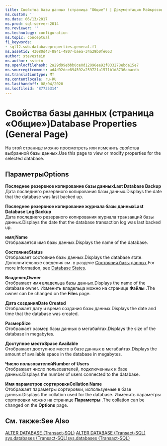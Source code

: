 ```yaml
---
title: Свойства базы данных (страница "Общие") | Документация Майкрософт
ms.custom: ''
ms.date: 06/13/2017
ms.prod: sql-server-2014
ms.reviewer: ''
ms.technology: configuration
ms.topic: conceptual
f1_keywords:
- sql12.swb.databaseproperties.general.f1
ms.assetid: 43080d43-8841-4807-baea-34a29b0fe663
author: stevestein
ms.author: sstein
ms.openlocfilehash: 2a29d99ebbb0ce0d12096ee92f833278ebda15e7
ms.sourcegitcommit: ad4d92dce894592a259721a1571b1d8736abacdb
ms.translationtype: MT
ms.contentlocale: ru-RU
ms.lasthandoff: 08/04/2020
ms.locfileid: "87735314"
---
```

# <a name="database-properties-general-page"></a><span data-ttu-id="cb2e5-102">Свойства базы данных (страница «Общие»)</span><span class="sxs-lookup"><span data-stu-id="cb2e5-102">Database Properties (General Page)</span></span>
  <span data-ttu-id="cb2e5-103">На этой странице можно просмотреть или изменить свойства выбранной базы данных.</span><span class="sxs-lookup"><span data-stu-id="cb2e5-103">Use this page to view or modify properties for the selected database.</span></span>  
  
## <a name="options"></a><span data-ttu-id="cb2e5-104">Параметры</span><span class="sxs-lookup"><span data-stu-id="cb2e5-104">Options</span></span>  
 <span data-ttu-id="cb2e5-105">**Последнее резервное копирование базы данных**</span><span class="sxs-lookup"><span data-stu-id="cb2e5-105">**Last Database Backup**</span></span>  
 <span data-ttu-id="cb2e5-106">Дата последнего резервного копирования базы данных.</span><span class="sxs-lookup"><span data-stu-id="cb2e5-106">Displays the date that the database was last backed up.</span></span>  
  
 <span data-ttu-id="cb2e5-107">**Последнее резервное копирование журнала базы данных**</span><span class="sxs-lookup"><span data-stu-id="cb2e5-107">**Last Database Log Backup**</span></span>  
 <span data-ttu-id="cb2e5-108">Дата последнего резервного копирования журнала транзакций базы данных.</span><span class="sxs-lookup"><span data-stu-id="cb2e5-108">Displays the date that the database transaction log was last backed up.</span></span>  
  
 <span data-ttu-id="cb2e5-109">**имя**;</span><span class="sxs-lookup"><span data-stu-id="cb2e5-109">**Name**</span></span>  
 <span data-ttu-id="cb2e5-110">Отображается имя базы данных.</span><span class="sxs-lookup"><span data-stu-id="cb2e5-110">Displays the name of the database.</span></span>  
  
 <span data-ttu-id="cb2e5-111">**Состояние**</span><span class="sxs-lookup"><span data-stu-id="cb2e5-111">**Status**</span></span>  
 <span data-ttu-id="cb2e5-112">Отображает состояние базы данных.</span><span class="sxs-lookup"><span data-stu-id="cb2e5-112">Displays the database state.</span></span> <span data-ttu-id="cb2e5-113">Дополнительные сведения см. в разделе [Состояния базы данных](database-states.md).</span><span class="sxs-lookup"><span data-stu-id="cb2e5-113">For more information, see [Database States](database-states.md).</span></span>  
  
 <span data-ttu-id="cb2e5-114">**Владелец**</span><span class="sxs-lookup"><span data-stu-id="cb2e5-114">**Owner**</span></span>  
 <span data-ttu-id="cb2e5-115">Отображает имя владельца базы данных.</span><span class="sxs-lookup"><span data-stu-id="cb2e5-115">Displays the name of the database owner.</span></span> <span data-ttu-id="cb2e5-116">Изменить владельца можно на странице **Файлы** .</span><span class="sxs-lookup"><span data-stu-id="cb2e5-116">The owner can be changed on the **Files** page.</span></span>  
  
 <span data-ttu-id="cb2e5-117">**Дата создания**</span><span class="sxs-lookup"><span data-stu-id="cb2e5-117">**Date Created**</span></span>  
 <span data-ttu-id="cb2e5-118">Отображает дату и время создания базы данных.</span><span class="sxs-lookup"><span data-stu-id="cb2e5-118">Displays the date and time that the database was created.</span></span>  
  
 <span data-ttu-id="cb2e5-119">**Размер**</span><span class="sxs-lookup"><span data-stu-id="cb2e5-119">**Size**</span></span>  
 <span data-ttu-id="cb2e5-120">Отображает размер базы данных в мегабайтах.</span><span class="sxs-lookup"><span data-stu-id="cb2e5-120">Displays the size of the database in megabytes.</span></span>  
  
 <span data-ttu-id="cb2e5-121">**Доступное место**</span><span class="sxs-lookup"><span data-stu-id="cb2e5-121">**Space Available**</span></span>  
 <span data-ttu-id="cb2e5-122">Отображает доступное место в базе данных в мегабайтах.</span><span class="sxs-lookup"><span data-stu-id="cb2e5-122">Displays the amount of available space in the database in megabytes.</span></span>  
  
 <span data-ttu-id="cb2e5-123">**Число пользователей**</span><span class="sxs-lookup"><span data-stu-id="cb2e5-123">**Number of Users**</span></span>  
 <span data-ttu-id="cb2e5-124">Отображает число пользователей, подключенных к базе данных.</span><span class="sxs-lookup"><span data-stu-id="cb2e5-124">Displays the number of users connected to the database.</span></span>  
  
 <span data-ttu-id="cb2e5-125">**Имя параметров сортировки**</span><span class="sxs-lookup"><span data-stu-id="cb2e5-125">**Collation Name**</span></span>  
 <span data-ttu-id="cb2e5-126">Отображает параметры сортировки, используемые в базе данных.</span><span class="sxs-lookup"><span data-stu-id="cb2e5-126">Displays the collation used for the database.</span></span> <span data-ttu-id="cb2e5-127">Изменить параметры сортировки можно на странице **Параметры** .</span><span class="sxs-lookup"><span data-stu-id="cb2e5-127">The collation can be changed on the **Options** page.</span></span>  
  
## <a name="see-also"></a><span data-ttu-id="cb2e5-128">См. также:</span><span class="sxs-lookup"><span data-stu-id="cb2e5-128">See Also</span></span>  
 <span data-ttu-id="cb2e5-129">[ALTER DATABASE (Transact-SQL)](/sql/t-sql/statements/alter-database-transact-sql) </span><span class="sxs-lookup"><span data-stu-id="cb2e5-129">[ALTER DATABASE &#40;Transact-SQL&#41;](/sql/t-sql/statements/alter-database-transact-sql) </span></span>  
 [<span data-ttu-id="cb2e5-130">sys.databases (Transact-SQL)</span><span class="sxs-lookup"><span data-stu-id="cb2e5-130">sys.databases &#40;Transact-SQL&#41;</span></span>](/sql/relational-databases/system-catalog-views/sys-databases-transact-sql)  
  
  
